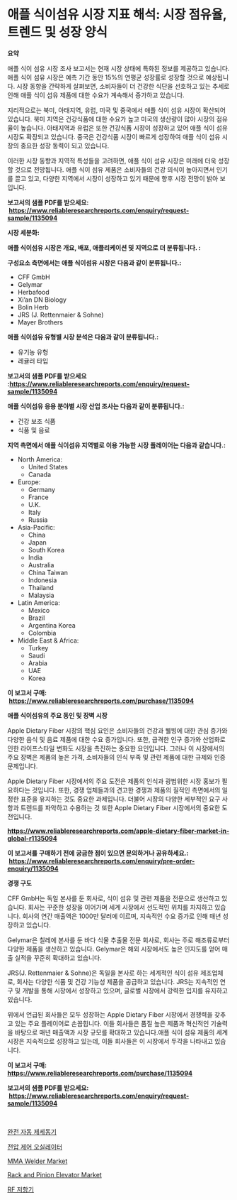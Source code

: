 <p><h1>애플 식이섬유 시장 지표 해석: 시장 점유율, 트렌드 및 성장 양식</h1></p><p><strong>요약</strong></p>
<p><p>애플 식이 섬유 시장 조사 보고서는 현재 시장 상태에 특화된 정보를 제공하고 있습니다. 애플 식이 섬유 시장은 예측 기간 동안 15%의 연평균 성장률로 성장할 것으로 예상됩니다. 시장 동향을 간략하게 살펴보면, 소비자들이 더 건강한 식단을 선호하고 있는 추세로 인해 애플 식이 섬유 제품에 대한 수요가 계속해서 증가하고 있습니다.</p><p>지리적으로는 북미, 아태지역, 유럽, 미국 및 중국에서 애플 식이 섬유 시장이 확산되어 있습니다. 북미 지역은 건강식품에 대한 수요가 높고 미국의 생산량이 많아 시장의 점유율이 높습니다. 아태지역과 유럽은 또한 건강식품 시장이 성장하고 있어 애플 식이 섬유 시장도 확장되고 있습니다. 중국은 건강식품 시장이 빠르게 성장하여 애플 식이 섬유 시장의 중요한 성장 동력이 되고 있습니다.</p><p>이러한 시장 동향과 지역적 특성들을 고려하면, 애플 식이 섬유 시장은 미래에 더욱 성장할 것으로 전망됩니다. 애플 식이 섬유 제품은 소비자들의 건강 의식이 높아지면서 인기를 끌고 있고, 다양한 지역에서 시장이 성장하고 있기 때문에 향후 시장 전망이 밝아 보입니다.</p></p>
<p><strong>보고서의 샘플 PDF를 받으세요: &nbsp;<a href="https://www.reliableresearchreports.com/enquiry/request-sample/1135094">https://www.reliableresearchreports.com/enquiry/request-sample/1135094</a></strong></p>
<p><strong>시장 세분화:</strong></p>
<p><strong> 애플 식이섬유 시장은 개요, 배포, 애플리케이션 및 지역으로 더 분류됩니다. :</strong></p>
<p><strong>구성요소 측면에서는 애플 식이섬유 시장은 다음과 같이 분류됩니다.:</strong></p>
<p><ul><li>CFF GmbH</li><li>Gelymar</li><li>Herbafood</li><li>Xi’an DN Biology</li><li>Bolin Herb</li><li>JRS (J. Rettenmaier & Sohne)</li><li>Mayer Brothers</li></ul></p>
<p><strong> 애플 식이섬유 유형별 시장 분석은 다음과 같이 분류됩니다.:</strong></p>
<p><ul><li>유기농 유형</li><li>레귤러 타입</li></ul></p>
<p><strong>보고서의 샘플 PDF를 받으세요 :<a href="https://www.reliableresearchreports.com/enquiry/request-sample/1135094">https://www.reliableresearchreports.com/enquiry/request-sample/1135094</a></strong></p>
<p><strong> 애플 식이섬유 응용 분야별 시장 산업 조사는 다음과 같이 분류됩니다.:</strong></p>
<p><ul><li>건강 보조 식품</li><li>식품 및 음료</li></ul></p>
<p><strong>지역 측면에서 애플 식이섬유 지역별로 이용 가능한 시장 플레이어는 다음과 같습니다.:</strong></p>
<p><ul>
    <li>
        North America:
        <ul>
            <li>United States</li>
            <li>Canada</li>
        </ul>
    </li>
    <li>
        Europe:
        <ul>
            <li>Germany</li>
            <li>France</li>
            <li>U.K.</li>
            <li>Italy</li>
            <li>Russia</li>
        </ul>
    </li>
    <li>
        Asia-Pacific:
        <ul>
            <li>China</li>
            <li>Japan</li>
            <li>South Korea</li>
            <li>India</li>
            <li>Australia</li>
            <li>China Taiwan</li>
            <li>Indonesia</li>
            <li>Thailand</li>
            <li>Malaysia</li>
        </ul>
    </li>
    <li>
        Latin America:
        <ul>
            <li>Mexico</li>
            <li>Brazil</li>
            <li>Argentina Korea</li>
            <li>Colombia</li>
        </ul>
    </li>
    <li>
        Middle East & Africa:
        <ul>
            <li>Turkey</li>
            <li>Saudi</li>
            <li>Arabia</li>
            <li>UAE</li>
            <li>Korea</li>
        </ul>
    </li>
    </ul></p>
<p><strong>이 보고서 구매: &nbsp;<a href="https://www.reliableresearchreports.com/purchase/1135094">https://www.reliableresearchreports.com/purchase/1135094</a></strong></p>
<p><strong>애플 식이섬유의 주요 동인 및 장벽 시장</strong></p>
<p><p>Apple Dietary Fiber 시장의 핵심 요인은 소비자들의 건강과 웰빙에 대한 관심 증가와 다양한 음식 및 음료 제품에 대한 수요 증가입니다. 또한, 급격한 인구 증가와 산업화로 인한 라이프스타일 변화도 시장을 촉진하는 중요한 요인입니다. 그러나 이 시장에서의 주요 장벽은 제품의 높은 가격, 소비자들의 인식 부족 및 관련 제품에 대한 규제와 인증 문제입니다.</p><p>Apple Dietary Fiber 시장에서의 주요 도전은 제품의 인식과 광범위한 시장 홍보가 필요하다는 것입니다. 또한, 경쟁 업체들과의 견고한 경쟁과 제품의 질적인 측면에서의 일정한 표준을 유지하는 것도 중요한 과제입니다. 더불어 시장의 다양한 세부적인 요구 사항과 트렌드를 파악하고 수용하는 것 또한 Apple Dietary Fiber 시장에서의 중요한 도전입니다.</p></p>
<p><strong><a href="https://www.reliableresearchreports.com/apple-dietary-fiber-market-in-global-r1135094">https://www.reliableresearchreports.com/apple-dietary-fiber-market-in-global-r1135094</a></strong></p>
<p><strong>이 보고서를 구매하기 전에 궁금한 점이 있으면 문의하거나 공유하세요.: &nbsp;<a href="https://www.reliableresearchreports.com/enquiry/pre-order-enquiry/1135094">https://www.reliableresearchreports.com/enquiry/pre-order-enquiry/1135094</a></strong></p>
<p><strong>경쟁 구도</strong></p>
<p><p>CFF GmbH는 독일 본사를 둔 회사로, 식이 섬유 및 관련 제품을 전문으로 생산하고 있습니다. 회사는 꾸준한 성장을 이어가며 세계 시장에서 선도적인 위치를 차지하고 있습니다. 회사의 연간 매출액은 1000만 달러에 이르며, 지속적인 수요 증가로 인해 매년 성장하고 있습니다.</p><p>Gelymar은 칠레에 본사를 둔 바다 식물 추출물 전문 회사로, 회사는 주로 해조류로부터 다양한 제품을 생산하고 있습니다. Gelymar은 해외 시장에서도 높은 인지도를 얻어 매출 실적을 꾸준히 확대하고 있습니다.</p><p>JRS(J. Rettenmaier & Sohne)은 독일을 본사로 하는 세계적인 식이 섬유 제조업체로, 회사는 다양한 식품 및 건강 기능성 제품을 공급하고 있습니다. JRS는 지속적인 연구 및 개발을 통해 시장에서 성장하고 있으며, 글로벌 시장에서 강력한 입지를 유지하고 있습니다.</p><p>위에서 언급된 회사들은 모두 성장하는 Apple Dietary Fiber 시장에서 경쟁력을 갖추고 있는 주요 플레이어로 손꼽힙니다. 이들 회사들은 품질 높은 제품과 혁신적인 기술력을 바탕으로 매년 매출액과 시장 규모를 확대하고 있습니다.애플 식이 섬유 제품의 세계 시장은 지속적으로 성장하고 있는데, 이들 회사들은 이 시장에서 두각을 나타내고 있습니다.</p></p>
<p><strong>이 보고서 구매: &nbsp; <a href="https://www.reliableresearchreports.com/purchase/1135094">https://www.reliableresearchreports.com/purchase/1135094</a></strong></p>
<p><strong>보고서의 샘플 PDF를 받으세요: &nbsp;<a href="https://www.reliableresearchreports.com/enquiry/request-sample/1135094">https://www.reliableresearchreports.com/enquiry/request-sample/1135094</a></strong><strong></strong></p>
<p>&nbsp;</p>
<p><p><a href="https://github.com/fernandotryO5lson96765/Market-Research-Report-List-1/blob/main/685909926579.md">완전 자동 제세동기</a></p><p><a href="https://medium.com/@johnsonlowe2023_38650/%EC%A0%84%EC%95%95-%EC%A0%9C%EC%96%B4-%EC%98%A4%EC%8B%A4%EB%A0%88%EC%9D%B4%ED%84%B0-%EC%8B%9C%EC%9E%A5-%EA%B7%9C%EB%AA%A8-%EB%B0%8F-%EC%8B%9C%EC%9E%A5-%ED%8A%B8%EB%A0%8C%EB%93%9C-2024%EB%85%84%EB%B6%80%ED%84%B0-2031%EB%85%84%EA%B9%8C%EC%A7%80-%EC%99%84%EC%A0%84%ED%95%9C-%EC%82%B0%EC%97%85-%EA%B0%9C%EC%9A%94-d60888b6e1e0">전압 제어 오실레이터</a></p><p><a href="https://github.com/dx0328/Market-Research-Report-List-2/blob/main/mma-welder-market.md">MMA Welder Market</a></p><p><a href="https://github.com/Glendatilghmankmgz0rbhwpy/Market-Research-Report-List-2/blob/main/rack-and-pinion-elevator-market.md">Rack and Pinion Elevator Market</a></p><p><a href="https://medium.com/@jodyomenick905/rf-resistor-%EC%8B%9C%EC%9E%A5%EC%9D%80-%EC%8B%9C%EC%9E%A5-%EC%A0%90%EC%9C%A0%EC%9C%A8-%ED%81%AC%EA%B8%B0-%EB%B0%8F-2031%EB%85%84%EA%B9%8C%EC%A7%80%EC%9D%98-%EC%A0%84%EB%A7%9D%EC%97%90-%EC%B4%88%EC%A0%90%EC%9D%84-%EB%A7%9E%EC%B6%A5%EB%8B%88%EB%8B%A4-ab3db1a72c4f">RF 저항기</a></p></p>